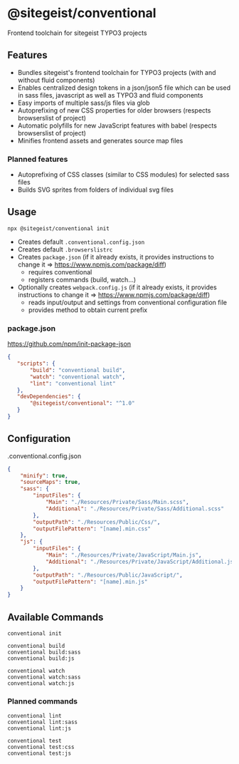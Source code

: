 # @sitegeist/conventional

Frontend toolchain for sitegeist TYPO3 projects

## Features

* Bundles sitegeist's frontend toolchain for TYPO3 projects (with and without fluid components)
* Enables centralized design tokens in a json/json5 file which can be used in sass files,
 javascript as well as TYPO3 and fluid components
* Easy imports of multiple sass/js files via glob
* Autoprefixing of new CSS properties for older browsers (respects browserslist of project)
* Automatic polyfills for new JavaScript features with babel (respects browserslist of project)
* Minifies frontend assets and generates source map files

### Planned features

* Autoprefixing of CSS classes (similar to CSS modules) for selected sass files
* Builds SVG sprites from folders of individual svg files

## Usage

```
npx @sitegeist/conventional init
```

* Creates default `.conventional.config.json`
* Creates default `.browserslistrc`
* Creates `package.json` (if it already exists, it provides instructions to change it => https://www.npmjs.com/package/diff)
   * requires conventional
   * registers commands (build, watch...)
* Optionally creates `webpack.config.js` (if it already exists, it provides instructions to change it => https://www.npmjs.com/package/diff)
   * reads input/output and settings from conventional configuration file
   * provides method to obtain current prefix

### package.json

https://github.com/npm/init-package-json

```json
{
   "scripts": {
       "build": "conventional build",
       "watch": "conventional watch",
       "lint": "conventional lint"
   },
   "devDependencies": {
       "@sitegeist/conventional": "^1.0"
   }
}
```

## Configuration

.conventional.config.json

```json
{
    "minify": true,
    "sourceMaps": true,
    "sass": {
        "inputFiles": {
            "Main": "./Resources/Private/Sass/Main.scss",
            "Additional": "./Resources/Private/Sass/Additional.scss"
        },
        "outputPath": "./Resources/Public/Css/",
        "outputFilePattern": "[name].min.css"
    },
    "js": {
        "inputFiles": {
            "Main": "./Resources/Private/JavaScript/Main.js",
            "Additional": "./Resources/Private/JavaScript/Additional.js"
        },
        "outputPath": "./Resources/Public/JavaScript/",
        "outputFilePattern": "[name].min.js"
    }
}
```

## Available Commands

```
conventional init

conventional build
conventional build:sass
conventional build:js

conventional watch
conventional watch:sass
conventional watch:js
```

### Planned commands

```
conventional lint
conventional lint:sass
conventional lint:js

conventional test
conventional test:css
conventional test:js
```